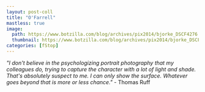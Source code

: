 ```yaml
---
layout: post-coll
title: "O'Farrell"
mastless: true
image:
  path: https://www.botzilla.com/blog/archives/pix2014/bjorke_DSCF4276.jpg
  thumbnail: https://www.botzilla.com/blog/archives/pix2014/bjorke_DSCF4276.jpg
categories: [fStop]
---
```


<p class="well"><i>"I don't believe in the psychologizing portrait photography that my colleagues do, trying to capture the character with a lot of light and shade. That's absolutely suspect to me. I can only show the surface. Whatever goes beyond that is more or less chance."</i> - Thomas Ruff</p>
